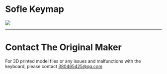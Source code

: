 # Sofle Keymap


<img src="keymap-drawer/eyelash_sofle.svg" >

---

# Contact The Original Maker

For 3D printed model files or any issues and malfunctions with the keyboard, please contact 380465425@qq.com

